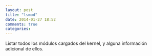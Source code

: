 ```yaml
---
layout: post
title: "lsmod"
date: 2014-01-27 18:52
comments: true
categories: 
---
```

Listar todos los módulos cargados del kernel, y alguna información adicional de ellos. 

